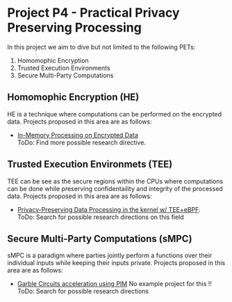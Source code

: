 # Project P4 - Practical Privacy Preserving Processing
In this project we aim to dive but not limited to the following PETs:  
1. Homomophic Encryption  
2. Trusted Execution Environments  
3. Secure Multi-Party Computations  

## Homomophic Encryption (HE)
HE is a technique where computations can be performed on the encrypted data. Projects proposed in this area are as follows:
- [In-Memory Processing on Encrypted Data](HE/PIM/pim.md)  
ToDo: Find more possible research directive.

## Trusted Execution Environmets (TEE)
TEE can be see as the secure regions within the CPUs where computations can be done while preserving confidentaility and integrity of the processed data. Projects proposed in this area are as follows:
- [Privacy-Preserving Data Processing in the kernel w/ TEE+eBPF](TEE/eBPF/eBPF.md).  
ToDo: Search for possible research directions on this field

## Secure Multi-Party Computations (sMPC)
sMPC is a paradigm where parties jointly perform a functions over their individual inputs while keeping their inputs private. Projects proposed in this area are as follows:
- [Garble Circuits acceleration using PIM](sMPC/GC.md)
No example project for this !! ToDo: Search for possible research directions
